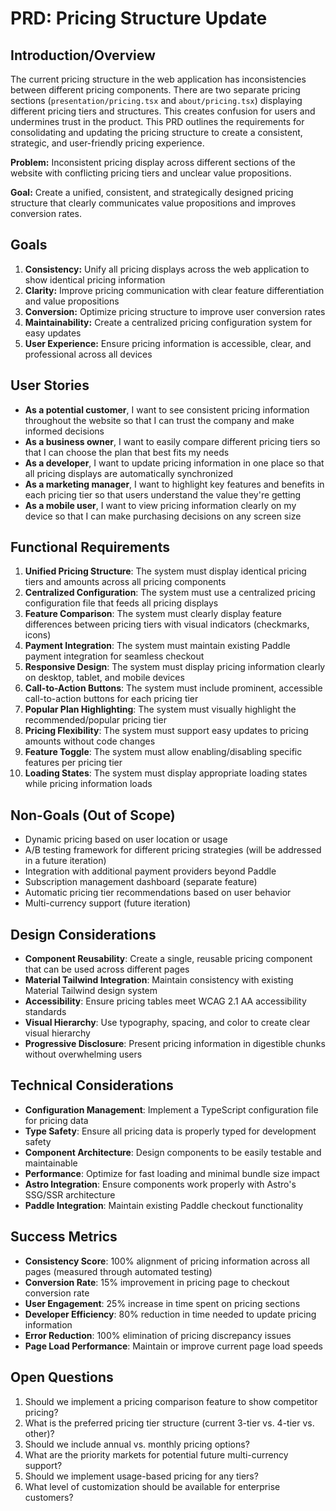 # PRD: Pricing Structure Update

## Introduction/Overview

The current pricing structure in the web application has inconsistencies between different pricing components. There are two separate pricing sections (`presentation/pricing.tsx` and `about/pricing.tsx`) displaying different pricing tiers and structures. This creates confusion for users and undermines trust in the product. This PRD outlines the requirements for consolidating and updating the pricing structure to create a consistent, strategic, and user-friendly pricing experience.

**Problem:** Inconsistent pricing display across different sections of the website with conflicting pricing tiers and unclear value propositions.

**Goal:** Create a unified, consistent, and strategically designed pricing structure that clearly communicates value propositions and improves conversion rates.

## Goals

1. **Consistency:** Unify all pricing displays across the web application to show identical pricing information
2. **Clarity:** Improve pricing communication with clear feature differentiation and value propositions  
3. **Conversion:** Optimize pricing structure to improve user conversion rates
4. **Maintainability:** Create a centralized pricing configuration system for easy updates
5. **User Experience:** Ensure pricing information is accessible, clear, and professional across all devices

## User Stories

- **As a potential customer**, I want to see consistent pricing information throughout the website so that I can trust the company and make informed decisions
- **As a business owner**, I want to easily compare different pricing tiers so that I can choose the plan that best fits my needs
- **As a developer**, I want to update pricing information in one place so that all pricing displays are automatically synchronized
- **As a marketing manager**, I want to highlight key features and benefits in each pricing tier so that users understand the value they're getting
- **As a mobile user**, I want to view pricing information clearly on my device so that I can make purchasing decisions on any screen size

## Functional Requirements

1. **Unified Pricing Structure**: The system must display identical pricing tiers and amounts across all pricing components
2. **Centralized Configuration**: The system must use a centralized pricing configuration file that feeds all pricing displays
3. **Feature Comparison**: The system must clearly display feature differences between pricing tiers with visual indicators (checkmarks, icons)
4. **Payment Integration**: The system must maintain existing Paddle payment integration for seamless checkout
5. **Responsive Design**: The system must display pricing information clearly on desktop, tablet, and mobile devices
6. **Call-to-Action Buttons**: The system must include prominent, accessible call-to-action buttons for each pricing tier
7. **Popular Plan Highlighting**: The system must visually highlight the recommended/popular pricing tier
8. **Pricing Flexibility**: The system must support easy updates to pricing amounts without code changes
9. **Feature Toggle**: The system must allow enabling/disabling specific features per pricing tier
10. **Loading States**: The system must display appropriate loading states while pricing information loads

## Non-Goals (Out of Scope)

- Dynamic pricing based on user location or usage
- A/B testing framework for different pricing strategies (will be addressed in a future iteration)
- Integration with additional payment providers beyond Paddle
- Subscription management dashboard (separate feature)
- Automatic pricing tier recommendations based on user behavior
- Multi-currency support (future iteration)

## Design Considerations

- **Component Reusability**: Create a single, reusable pricing component that can be used across different pages
- **Material Tailwind Integration**: Maintain consistency with existing Material Tailwind design system
- **Accessibility**: Ensure pricing tables meet WCAG 2.1 AA accessibility standards
- **Visual Hierarchy**: Use typography, spacing, and color to create clear visual hierarchy
- **Progressive Disclosure**: Present pricing information in digestible chunks without overwhelming users

## Technical Considerations

- **Configuration Management**: Implement a TypeScript configuration file for pricing data
- **Type Safety**: Ensure all pricing data is properly typed for development safety
- **Component Architecture**: Design components to be easily testable and maintainable
- **Performance**: Optimize for fast loading and minimal bundle size impact
- **Astro Integration**: Ensure components work properly with Astro's SSG/SSR architecture
- **Paddle Integration**: Maintain existing Paddle checkout functionality

## Success Metrics

- **Consistency Score**: 100% alignment of pricing information across all pages (measured through automated testing)
- **Conversion Rate**: 15% improvement in pricing page to checkout conversion rate
- **User Engagement**: 25% increase in time spent on pricing sections
- **Developer Efficiency**: 80% reduction in time needed to update pricing information
- **Error Reduction**: 100% elimination of pricing discrepancy issues
- **Page Load Performance**: Maintain or improve current page load speeds

## Open Questions

1. Should we implement a pricing comparison feature to show competitor pricing?
2. What is the preferred pricing tier structure (current 3-tier vs. 4-tier vs. other)?
3. Should we include annual vs. monthly pricing options?
4. What are the priority markets for potential future multi-currency support?
5. Should we implement usage-based pricing for any tiers?
6. What level of customization should be available for enterprise customers?